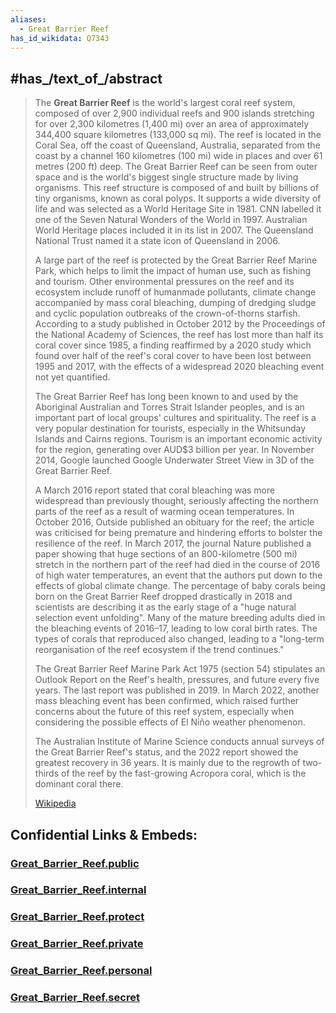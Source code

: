 ```yaml
---
aliases:
  - Great Barrier Reef
has_id_wikidata: Q7343
---
```



## #has_/text_of_/abstract 

> The **Great Barrier Reef** is the world's largest coral reef system, composed of over 2,900 individual reefs and 900 islands stretching for over 2,300 kilometres (1,400 mi) over an area of approximately 344,400 square kilometres (133,000 sq mi). The reef is located in the Coral Sea, off the coast of Queensland, Australia, separated from the coast by a channel 160 kilometres (100 mi) wide in places and over 61 metres (200 ft) deep. The Great Barrier Reef can be seen from outer space and is the world's biggest single structure made by living organisms. This reef structure is composed of and built by billions of tiny organisms, known as coral polyps. It supports a wide diversity of life and was selected as a World Heritage Site in 1981. CNN labelled it one of the Seven Natural Wonders of the World in 1997. Australian World Heritage places included it in its list in 2007. The Queensland National Trust named it a state icon of Queensland in 2006.
>
> A large part of the reef is protected by the Great Barrier Reef Marine Park, which helps to limit the impact of human use, such as fishing and tourism. Other environmental pressures on the reef and its ecosystem include runoff of humanmade pollutants, climate change accompanied by mass coral bleaching, dumping of dredging sludge and cyclic population outbreaks of the crown-of-thorns starfish. According to a study published in October 2012 by the Proceedings of the National Academy of Sciences, the reef has lost more than half its coral cover since 1985, a finding reaffirmed by a 2020 study which found over half of the reef's coral cover to have been lost between 1995 and 2017, with the effects of a widespread 2020 bleaching event not yet quantified.
>
> The Great Barrier Reef has long been known to and used by the Aboriginal Australian and Torres Strait Islander peoples, and is an important part of local groups' cultures and spirituality. The reef is a very popular destination for tourists, especially in the Whitsunday Islands and Cairns regions. Tourism is an important economic activity for the region, generating over AUD$3 billion per year. In November 2014, Google launched Google Underwater Street View in 3D of the Great Barrier Reef.
>
> A March 2016 report stated that coral bleaching was more widespread than previously thought, seriously affecting the northern parts of the reef as a result of warming ocean temperatures. In October 2016, Outside published an obituary for the reef; the article was criticised for being premature and hindering efforts to bolster the resilience of the reef. In March 2017, the journal Nature published a paper showing that huge sections of an 800-kilometre (500 mi) stretch in the northern part of the reef had died in the course of 2016 of high water temperatures, an event that the authors put down to the effects of global climate change. The percentage of baby corals being born on the Great Barrier Reef dropped drastically in 2018 and scientists are describing it as the early stage of a "huge natural selection event unfolding". Many of the mature breeding adults died in the bleaching events of 2016–17, leading to low coral birth rates. The types of corals that reproduced also changed, leading to a "long-term reorganisation of the reef ecosystem if the trend continues."
>
> The Great Barrier Reef Marine Park Act 1975 (section 54) stipulates an Outlook Report on the Reef's health, pressures, and future every five years. The last report was published in 2019. In March 2022, another mass bleaching event has been confirmed, which raised further concerns about the future of this reef system, especially when considering the possible effects of El Niño weather phenomenon.
>
> The Australian Institute of Marine Science conducts annual surveys of the Great Barrier Reef's status, and the 2022 report showed the greatest recovery in 36 years. It is mainly due to the regrowth of two-thirds of the reef by the fast-growing Acropora coral, which is the dominant coral there.
>
> [Wikipedia](https://en.wikipedia.org/wiki/Great%20Barrier%20Reef) 





## Confidential Links & Embeds: 

### [Great_Barrier_Reef.public](/_public/\Earth\Continent\Australia\AustraliaGreat_Barrier_Reef.public.md) 

### [Great_Barrier_Reef.internal](/_internal/\Earth\Continent\Australia\AustraliaGreat_Barrier_Reef.internal.md) 

### [Great_Barrier_Reef.protect](/_protect/\Earth\Continent\Australia\AustraliaGreat_Barrier_Reef.protect.md) 

### [Great_Barrier_Reef.private](/_private/\Earth\Continent\Australia\AustraliaGreat_Barrier_Reef.private.md) 

### [Great_Barrier_Reef.personal](/_personal/\Earth\Continent\Australia\AustraliaGreat_Barrier_Reef.personal.md) 

### [Great_Barrier_Reef.secret](/_secret/\Earth\Continent\Australia\AustraliaGreat_Barrier_Reef.secret.md)

